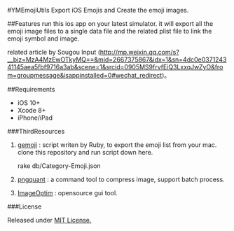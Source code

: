 #YMEmojiUtils
Export iOS Emojis and Create the emoji images.

##Features
run this ios app on your latest simulator. it will export all the emoji image files to a single data file and the related plist file to link the emoji symbol and image.

related article by Sougou Input (http://mp.weixin.qq.com/s?__biz=MzA4MzEwOTkyMQ==&mid=2667375867&idx=1&sn=4dc0e037124341145aea5fbf9716a3ab&scene=1&srcid=0905MS9frvfEiQ3LxxqJwZyO&from=groupmessage&isappinstalled=0#wechat_redirect)。

##Requirements
- iOS 10+
- Xcode 8+
- iPhone/iPad

###ThirdResources
1. [gemoji](https://github.com/github/gemoji) : script writen by Ruby, to export the emoji list from your mac. clone this repository and run script down here.

    rake db/Category-Emoji.json
    
2. [pngquant](https://pngquant.org/) : a command tool to compress image, support batch process.

3. [ImageOptim](https://imageoptim.com/mac) : opensource gui tool.

###License

Released under [MIT License.](https://github.com/zyuanming/YMEmojiUtils/master/LICENSE)
